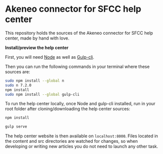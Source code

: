 # Akeneo connector for SFCC help center
This repository holds the sources of the Akeneo connector for SFCC help center, made by hand with love.

**Install/preview the help center**

First, you will need [Node](https://nodejs.org/en/) as well as [Gulp-cli](https://github.com/gulpjs/gulp-cli).

Then you can run the following commands in your terminal where these sources are:
```bash
sudo npm install --global n
sudo n 7.2.0
npm install
sudo npm install --global gulp-cli
```

To run the help center locally, once Node and gulp-cli installed, run in your root folder after cloning/downloading the help center sources:

```bash
npm install

gulp serve
```

The help center website is then available on `localhost:8000`.
Files located in the content and src directories are watched for changes, so when developing or writing new articles you do not need to launch any other task.
